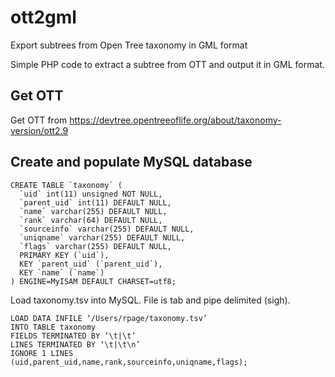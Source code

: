 # ott2gml
Export subtrees from Open Tree taxonomy in GML format

Simple PHP code to extract a subtree from OTT and output it in GML format.

## Get OTT

Get OTT from https://devtree.opentreeoflife.org/about/taxonomy-version/ott2.9

## Create and populate MySQL database
	
```
CREATE TABLE `taxonomy` (
  `uid` int(11) unsigned NOT NULL,
  `parent_uid` int(11) DEFAULT NULL,
  `name` varchar(255) DEFAULT NULL,
  `rank` varchar(64) DEFAULT NULL,
  `sourceinfo` varchar(255) DEFAULT NULL,
  `uniqname` varchar(255) DEFAULT NULL,
  `flags` varchar(255) DEFAULT NULL,
  PRIMARY KEY (`uid`),
  KEY `parent_uid` (`parent_uid`),
  KEY `name` (`name`)
) ENGINE=MyISAM DEFAULT CHARSET=utf8;
```


Load taxonomy.tsv into MySQL. File is tab and pipe delimited (sigh).



```
LOAD DATA INFILE ‘/Users/rpage/taxonomy.tsv’ 
INTO TABLE taxonomy 
FIELDS TERMINATED BY ‘\t|\t’ 
LINES TERMINATED BY ‘\t|\t\n’
IGNORE 1 LINES
(uid,parent_uid,name,rank,sourceinfo,uniqname,flags);
```


